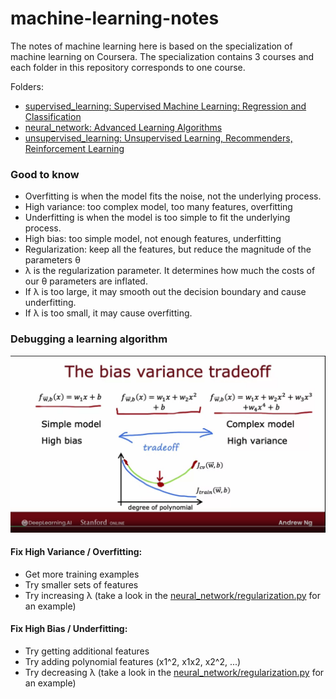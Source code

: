 # machine-learning-notes

The notes of machine learning here is based on the specialization of machine learning on Coursera.
The specialization contains 3 courses and each folder in this repository corresponds to one course.

Folders:

- [supervised_learning: Supervised Machine Learning: Regression and Classification](https://www.coursera.org/learn/machine-learning)
- [neural_network: Advanced Learning Algorithms](https://www.coursera.org/learn/advanced-learning-algorithms/home)
- [unsupervised_learning: Unsupervised Learning, Recommenders, Reinforcement Learning](https://www.coursera.org/learn/unsupervised-learning-recommenders-reinforcement-learning)


### Good to know

- Overfitting is when the model fits the noise, not the underlying process.
- High variance: too complex model, too many features, overfitting
- Underfitting is when the model is too simple to fit the underlying process.
- High bias: too simple model, not enough features, underfitting
- Regularization: keep all the features, but reduce the magnitude of the parameters θ
- λ is the regularization parameter. It determines how much the costs of our θ parameters are inflated.
- If λ is too large, it may smooth out the decision boundary and cause underfitting.
- If λ is too small, it may cause overfitting.

### Debugging a learning algorithm

![bias_variance_tradeoff](./images/bias_variance_tradeoff.png)

#### Fix High Variance / Overfitting:

- Get more training examples
- Try smaller sets of features
- Try increasing λ (take a look in the [neural_network/regularization.py](./neural_network/regularization.py) for an example)


#### Fix High Bias / Underfitting:

- Try getting additional features
- Try adding polynomial features (x1^2, x1x2, x2^2, ...)
- Try decreasing λ (take a look in the [neural_network/regularization.py](./neural_network/regularization.py) for an example)
